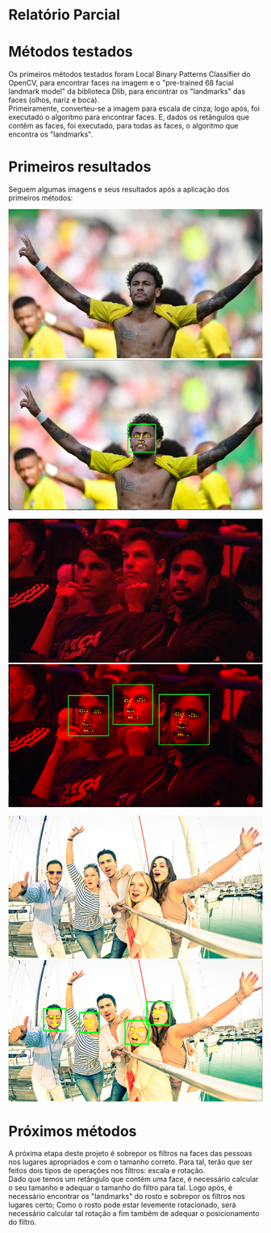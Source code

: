 # Relatório Parcial

# Métodos testados
Os primeiros métodos testados foram Local Binary Patterns Classifier do OpenCV, para encontrar faces na imagem e o "pre-trained 68 facial landmark model" da biblioteca Dlib, para encontrar os "landmarks" das faces (olhos, nariz e boca).  
Primeiramente, converteu-se a imagem para escala de cinza; logo após, foi executado o algoritmo para encontrar faces. E, dados os retângulos que contêm as faces, foi executado, para todas as faces, o algoritmo que encontra os "landmarks".  

# Primeiros resultados
Seguem algumas imagens e seus resultados após a aplicação dos primeiros métodos:  

![Neymar](images/neymar.jpg)
![Neymar Resultado](output/neymar_res.png)  

![Guys](images/guys.png)
![Guys Resultado](output/guys_res.png)  

![Group](images/group.jpg)
![Group Resultado](output/group_res.png)  

# Próximos métodos
A próxima etapa deste projeto é sobrepor os filtros na faces das pessoas nos lugares apropriados e com o tamanho correto. Para tal, terão que ser feitos dois tipos de operações nos filtros: escala e rotação.  
Dado que temos um retângulo que contém uma face, é necessário calcular o seu tamanho e adequar o tamanho do filtro para tal. Logo após, é necessário encontrar os "landmarks" do rosto e sobrepor os filtros nos lugares certo; Como o rosto pode estar levemente rotacionado, será necessário calcular tal rotação a fim também de adequar o posicionamento do filtro.

